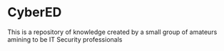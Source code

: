 # CyberED
This is a repository of knowledge created by a small group of amateurs amining to be IT Security professionals
